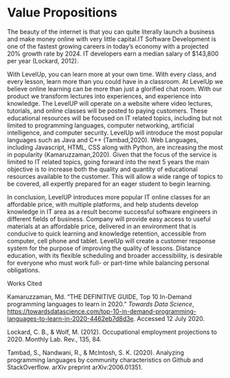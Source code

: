 # Value Propositions
The beauty of the internet is that you can quite literally launch a business and make money online with very little capital.IT Software Development is one of the fastest growing careers in today’s economy with a projected 20% growth rate by 2024. IT developers earn a median salary of $143,800  per year (Lockard, 2012).

With LevelUp, you can learn more at your own time. With every class, and every lesson, learn more than you could have in a classroom. At LevelUp we believe online learning can be more than just a glorified chat room. With our product we transform lectures into experiences, and experience into knowledge. The LevelUP will operate on a website where video lectures, tutorials, and online classes will be posted to paying customers. These educational resources will be focused on IT related topics, including but not limited to programming languages, computer networking, artificial intelligence, and computer security. LevelUp will introduce the most popular languages such as Java and C++ (Tambad,2020). Web Languages, including Javascript, HTML, CSS along with Python, are increasing the most in popularity (Kamaruzzaman,2020). Given that the focus of the service is limited to IT related topics, going forward into the next 5 years the main objective is to increase both the quality and quantity of educational resources available to the customer. This will allow a wide range of topics to be covered, all expertly prepared for an eager student to begin learning.

In conclusion, LevelUP introduces more popular IT online classes for an affordable price, with multiple platforms, and help students develop knowledge in IT area as a result become successful software engineers in different fields of business.   Company will provide easy access to useful materials at an affordable price, delivered in an environment that is conducive to quick learning and knowledge retention, accessible from computer, cell phone and tablet. LevelUp will create a customer response system for the purpose of improving the quality of lessons. Distance education, with its flexible scheduling and broader accessibility, is desirable for everyone  who must work full- or part-time while balancing personal obligations.

Works Cited

Kamaruzzaman, Md. “THE DEFINITIVE GUIDE, Top 10 In-Demand programming languages to learn in 2020.” *Towards Data Science*, https://towardsdatascience.com/top-10-in-demand-programming-languages-to-learn-in-2020-4462eb7d8d3e. Accessed 12 July 2020.

Lockard, C. B., & Wolf, M. (2012). Occupational employment projections to 2020. Monthly Lab. Rev., 135, 84.

Tambad, S., Nandwani, R., & McIntosh, S. K. (2020). Analyzing programming languages by community characteristics on Github and StackOverflow. arXiv preprint arXiv:2006.01351.
